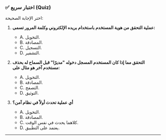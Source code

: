 ### ✅ اختبار سريع (Quiz)
اختر الإجابة الصحيحة:

1.  **عملية التحقق من هوية المستخدم باستخدام بريده الإلكتروني وكلمة المرور تسمى:**
    * A. التخويل.
    * B. المصادقة.
    * C. التسجيل.
    * D. التشفير.

2.  **التحقق مما إذا كان المستخدم المسجل دخوله "مديرًا" قبل السماح له بحذف مستخدم آخر هو مثال على:**
    * A. التخويل.
    * B. المصادقة.
    * C. التصفح.
    * D. التوثيق.

3.  **أي عملية تحدث أولاً في نظام آمن؟**
    * A. التخويل.
    * B. المصادقة.
    * C. كلاهما يحدث في نفس الوقت.
    * D. يعتمد على التطبيق.

---